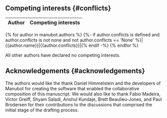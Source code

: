 ## Competing interests {#conflicts}

|Author|Competing interests|
|---|---|
{% for author in manubot.authors %}
{%- if author.conflicts is defined and author.conflicts is not none and not author.conflicts == 'None' %}|{{author.name}}|{{author.conflicts}}|{% endif -%}
{% endfor %}

All other authors have declared no competing interests.

## Acknowledgements {#acknowledgements}

The authors would like the thank Daniel Himmelstein and the developers of Manubot for creating the software that enabled the collaborative composition of this manuscript.
We would also like to thank Fabio Madeira, Victor Greiff, Shyam Saladi, Anshul Kundaje, Brett Beaulieu-Jones, and Paul Brodersen for their contributions to the discussions that comprised the initial stage of the drafting process.
